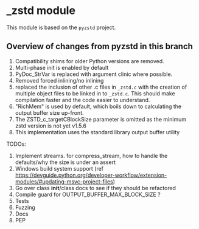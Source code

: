 # _zstd module

This module is based on the `pyzstd` project.

## Overview of changes from pyzstd in this branch

1. Compatibility shims for older Python versions are removed.
2. Multi-phase init is enabled by default
3. PyDoc_StrVar is replaced with argument clinic where possible.
4. Removed forced inlining/no inlining
5. replaced the inclusion of other .c files in `_zstd.c` with the creation of multiple object files to be linked in to `_zstd.c`. This should make compilation faster and the code easier to understand.
6. "RichMem" is used by default, which boils down to calculating the output buffer size up-front.
7. The ZSTD_c_targetCBlockSize parameter is omitted as the minimum zstd version is not yet v1.5.6
8. This implementation uses the standard library output buffer utility


TODOs:
1. Implement streams. for compress_stream, how to handle the defaults/why the size is under an assert
2. Windows build system support (ref https://devguide.python.org/developer-workflow/extension-modules/#updating-msvc-project-files)
3. Go over class __init__/class docs to see if they should be refactored
4. Compile guard for OUTPUT_BUFFER_MAX_BLOCK_SIZE ?
5. Tests
6. Fuzzing
7. Docs
8. PEP

